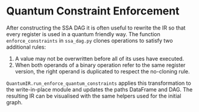 # Quantum Constraint Enforcement

After constructing the SSA DAG it is often useful to rewrite the IR so that every register is used in a quantum friendly way. The function `enforce_constraints` in `ssa_dag.py` clones operations to satisfy two additional rules:

1. A value may not be overwritten before all of its uses have executed.
2. When both operands of a binary operation refer to the same register version, the right operand is duplicated to respect the no-cloning rule.

`QuantumIR.run_enforce_quantum_constraints` applies this transformation to the write-in-place module and updates the paths DataFrame and DAG. The resulting IR can be visualised with the same helpers used for the initial graph.
